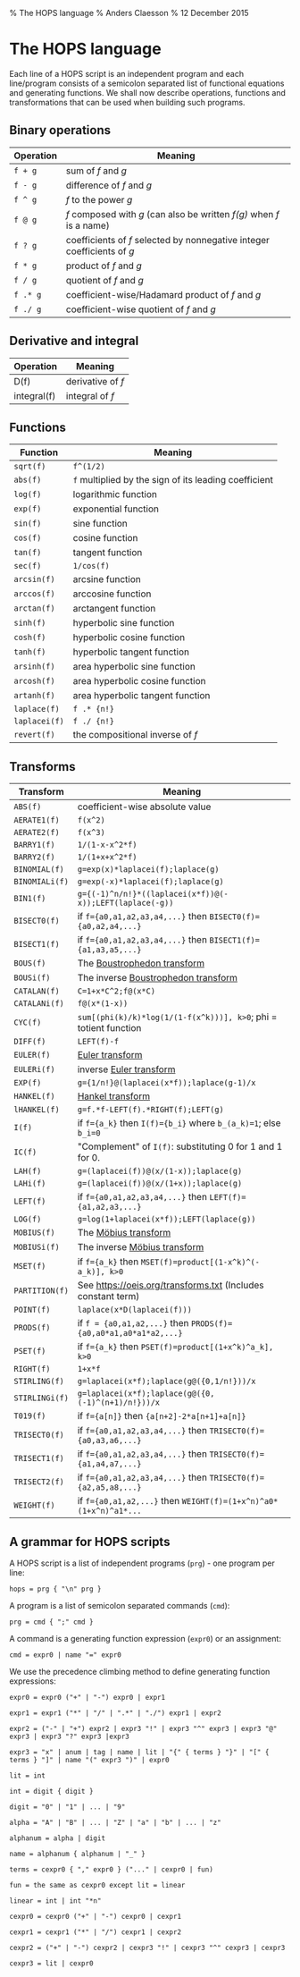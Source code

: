 % The HOPS language
% Anders Claesson
% 12 December 2015

# The HOPS language

Each line of a HOPS script is an independent program and each
line/program consists of a semicolon separated list of functional
equations and generating functions. We shall now describe operations,
functions and transformations that can be used when building such
programs.

## Binary operations

Operation | Meaning
----------|-------------------------------------------------
`f + g`   | sum of *f* and *g*
`f - g`   | difference of *f* and *g*
`f ^ g`   | *f* to the power *g*
`f @ g`   | *f* composed with *g* (can also be written *f(g)* when *f* is a name)
`f ? g`   | coefficients of *f* selected by nonnegative integer coefficients of *g*
`f * g`   | product of *f* and *g*
`f / g`   | quotient of *f* and *g*
`f .* g`  | coefficient-wise/Hadamard product of *f* and *g*
`f ./ g`  | coefficient-wise quotient of *f* and *g*

## Derivative and integral

Operation   | Meaning
------------|--------------------------------------------
D(f)        | derivative of *f*
integral(f) | integral of *f*

## Functions

Function       | Meaning
---------------|----------------------------------------
`sqrt(f)`      | `f^(1/2)`
`abs(f)`       | `f` multiplied by the sign of its leading coefficient
`log(f)`       | logarithmic function
`exp(f)`       | exponential function
`sin(f)`       | sine function
`cos(f)`       | cosine function
`tan(f)`       | tangent function
`sec(f)`       | `1/cos(f)`
`arcsin(f)`    | arcsine function
`arccos(f)`    | arccosine function
`arctan(f)`    | arctangent function
`sinh(f)`      | hyperbolic sine function
`cosh(f)`      | hyperbolic cosine function
`tanh(f)`      | hyperbolic tangent function
`arsinh(f)`    | area hyperbolic sine function
`arcosh(f)`    | area hyperbolic cosine function
`artanh(f)`    | area hyperbolic tangent function
`laplace(f)`   | `f .* {n!}`
`laplacei(f)`  | `f ./ {n!}`
`revert(f)`    | the compositional inverse of *f*

## Transforms

Transform      | Meaning
---------------|----------------------------------------
`ABS(f)`       | coefficient-wise absolute value
`AERATE1(f)`   | `f(x^2)`
`AERATE2(f)`   | `f(x^3)`
`BARRY1(f)`    | `1/(1-x-x^2*f)`
`BARRY2(f)`    | `1/(1+x+x^2*f)`
`BINOMIAL(f)`  | `g=exp(x)*laplacei(f);laplace(g)`
`BINOMIALi(f)` | `g=exp(-x)*laplacei(f);laplace(g)`
`BIN1(f)`      | `g={(-1)^n/n!}*((laplacei(x*f))@(-x));LEFT(laplace(-g))`
`BISECT0(f)`   | if `f={a0,a1,a2,a3,a4,...}` then `BISECT0(f)={a0,a2,a4,...}`
`BISECT1(f)`   | if `f={a0,a1,a2,a3,a4,...}` then `BISECT1(f)={a1,a3,a5,...}`
`BOUS(f)`      | The [Boustrophedon transform](https://en.wikipedia.org/wiki/Boustrophedon_transform)
`BOUSi(f)`     | The inverse [Boustrophedon transform](https://en.wikipedia.org/wiki/Boustrophedon_transform)
`CATALAN(f)`   | `C=1+x*C^2;f@(x*C)`
`CATALANi(f)`  | `f@(x*(1-x))`
`CYC(f)`       | `sum[(phi(k)/k)*log(1/(1-f(x^k)))], k>0`; phi = totient function
`DIFF(f)`      | `LEFT(f)-f`
`EULER(f)`     | [Euler transform](http://mathworld.wolfram.com/EulerTransform.html)
`EULERi(f)`    | inverse [Euler transform](http://mathworld.wolfram.com/EulerTransform.html)
`EXP(f)`       | `g={1/n!}@(laplacei(x*f));laplace(g-1)/x`
`HANKEL(f)`    | [Hankel transform](https://cs.uwaterloo.ca/journals/JIS/VOL4/LAYMAN/hankel.html)
`lHANKEL(f)`   | `g=f.*f-LEFT(f).*RIGHT(f);LEFT(g)`
`I(f)`         | if `f={a_k}` then `I(f)={b_i}` where `b_(a_k)=1`; else `b_i=0`
`IC(f)`        | "Complement" of `I(f)`: substituting 0 for 1 and 1 for 0.
`LAH(f)`       | `g=(laplacei(f))@(x/(1-x));laplace(g)`
`LAHi(f)`      | `g=(laplacei(f))@(x/(1+x));laplace(g)`
`LEFT(f)`      | if `f={a0,a1,a2,a3,a4,...}` then `LEFT(f)={a1,a2,a3,...}`
`LOG(f)`       | `g=log(1+laplacei(x*f));LEFT(laplace(g))`
`MOBIUS(f)`    | The [Möbius transform](http://mathworld.wolfram.com/MoebiusTransform.html)
`MOBIUSi(f)`   | The inverse [Möbius transform](http://mathworld.wolfram.com/MoebiusTransform.html)
`MSET(f)`      | if `f={a_k}` then `MSET(f)=product[(1-x^k)^(-a_k)], k>0`
`PARTITION(f)` | See <https://oeis.org/transforms.txt> (Includes constant term)
`POINT(f)`     | `laplace(x*D(laplacei(f)))`
`PRODS(f)`     | if `f = {a0,a1,a2,...}` then `PRODS(f)={a0,a0*a1,a0*a1*a2,...}`
`PSET(f)`      | if `f={a_k}` then `PSET(f)=product[(1+x^k)^a_k], k>0`
`RIGHT(f)`     | `1+x*f`
`STIRLING(f)`  | `g=laplacei(x*f);laplace(g@({0,1/n!}))/x`
`STIRLINGi(f)` | `g=laplacei(x*f);laplace(g@({0,(-1)^(n+1)/n!}))/x`
`T019(f)`      | if `f={a[n]}` then `{a[n+2]-2*a[n+1]+a[n]}`
`TRISECT0(f)`  | if `f={a0,a1,a2,a3,a4,...}` then `TRISECT0(f)={a0,a3,a6,...}`
`TRISECT1(f)`  | if `f={a0,a1,a2,a3,a4,...}` then `TRISECT0(f)={a1,a4,a7,...}`
`TRISECT2(f)`  | if `f={a0,a1,a2,a3,a4,...}` then `TRISECT0(f)={a2,a5,a8,...}`
`WEIGHT(f)`    | if `f={a0,a1,a2,...}` then `WEIGHT(f)=(1+x^n)^a0*(1+x^n)^a1*...`

## A grammar for HOPS scripts

A HOPS script is a list of independent programs (`prg`) - one program
per line:

```
hops = prg { "\n" prg }
```

A program is a list of semicolon separated commands (`cmd`):

```
prg = cmd { ";" cmd }
```

A command is a generating function expression (`expr0`) or an assignment:

```
cmd = expr0 | name "=" expr0
```

We use the precedence climbing method to define generating function
expressions:

```
expr0 = expr0 ("+" | "-") expr0 | expr1

expr1 = expr1 ("*" | "/" | ".*" | "./") expr1 | expr2

expr2 = ("-" | "+") expr2 | expr3 "!" | expr3 "^" expr3 | expr3 "@" expr3 | expr3 "?" expr3 |expr3

expr3 = "x" | anum | tag | name | lit | "{" { terms } "}" | "[" { terms } "]" | name "(" expr3 ")" | expr0

lit = int

int = digit { digit }

digit = "0" | "1" | ... | "9"

alpha = "A" | "B" | ... | "Z" | "a" | "b" | ... | "z"

alphanum = alpha | digit

name = alphanum { alphanum | "_" }

terms = cexpr0 { "," expr0 } ("..." | cexpr0 | fun)

fun = the same as cexpr0 except lit = linear

linear = int | int "*n"

cexpr0 = cexpr0 ("+" | "-") cexpr0 | cexpr1

cexpr1 = cexpr1 ("*" | "/") cexpr1 | cexpr2

cexpr2 = ("+" | "-") cexpr2 | cexpr3 "!" | cexpr3 "^" cexpr3 | cexpr3

cexpr3 = lit | cexpr0
```
